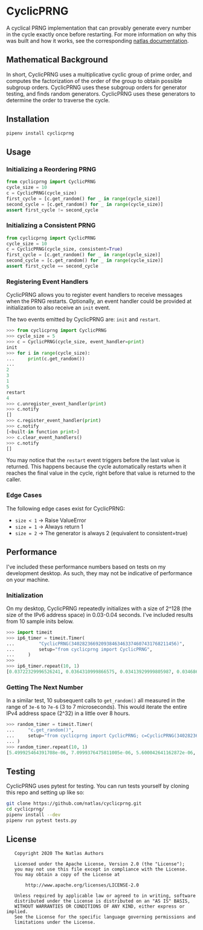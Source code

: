 # CyclicPRNG

A cyclical PRNG implementation that can provably generate every number in the cycle exactly once before restarting. For more information on why this was built and how it works, see the corresponding [natlas documentation](https://github.com/natlas/natlas/wiki/Host-Coverage-Scanning-Strategy).

## Mathematical Background

In short, CyclicPRNG uses a multiplicative cyclic group of prime order, and computes the factorization of the order of the group to obtain possible subgroup orders. CyclicPRNG uses these subgroup orders for generator testing, and finds random generators. CyclicPRNG uses these generators to determine the order to traverse the cycle.

## Installation

```bash
pipenv install cyclicprng
```

## Usage

### Initializing a Reordering PRNG

```python
from cyclicprng import CyclicPRNG
cycle_size = 10
c = CyclicPRNG(cycle_size)
first_cycle = [c.get_random() for _ in range(cycle_size)]
second_cycle = [c.get_random() for _ in range(cycle_size)]
assert first_cycle != second_cycle
```

### Initializing a Consistent PRNG

```python
from cyclicprng import CyclicPRNG
cycle_size = 10
c = CyclicPRNG(cycle_size, consistent=True)
first_cycle = [c.get_random() for _ in range(cycle_size)]
second_cycle = [c.get_random() for _ in range(cycle_size)]
assert first_cycle == second_cycle
```

### Registering Event Handlers

CyclicPRNG allows you to register event handlers to receive messages when the PRNG restarts. Optionally, an event handler could be provided at initialization to also receive an `init` event.

The two events emitted by CyclicPRNG are: `init` and `restart`.

```python
>>> from cyclicprng import CyclicPRNG
>>> cycle_size = 5
>>> c = CyclicPRNG(cycle_size, event_handler=print)
init
>>> for i in range(cycle_size):
...     print(c.get_random())
...
2
3
1
5
restart
4
>>> c.unregister_event_handler(print)
>>> c.notify
[]
>>> c.register_event_handler(print)
>>> c.notify
[<built-in function print>]
>>> c.clear_event_handlers()
>>> c.notify
[]
```

You may notice that the `restart` event triggers before the last value is returned. This happens because the cycle automatically restarts when it reaches the final value in the cycle, right before that value is returned to the caller.

### Edge Cases

The following edge cases exist for CyclicPRNG:

* `size < 1` -> Raise ValueError
* `size = 1` -> Always return 1
* `size = 2` -> The generator is always 2 (equivalent to consistent=true)

## Performance

I've included these performance numbers based on tests on my development desktop. As such, they may not be indicative of performance on your machine.

### Initialization

On my desktop, CyclicPRNG repeatedly initializes with a size of 2^128 (the size of the IPv6 address space) in 0.03-0.04 seconds. I've included results from 10 sample inits below.

```python
>>> import timeit
>>> ip6_timer = timeit.Timer(
...         "CyclicPRNG(340282366920938463463374607431768211456)",
...         setup="from cyclicprng import CyclicPRNG",
...     )
>>>
>>> ip6_timer.repeat(10, 1)
[0.03722329996526241, 0.0364310999866575, 0.03413929999805987, 0.034686600090935826, 0.03407520009204745, 0.033979699946939945, 0.034076200099661946, 0.03446660004556179, 0.03457159991376102, 0.03437739983201027]
```

### Getting The Next Number

In a similar test, 10 subsequent calls to `get_random()` all measured in the range of `3e-6` to `7e-6` (3 to 7 microseconds). This would iterate the entire IPv4 address space (2^32) in a little over 8 hours.

```python
>>> random_timer = timeit.Timer(
...     "c.get_random()",
...     setup="from cyclicprng import CyclicPRNG; c=CyclicPRNG(340282366920938463463374607431768211456)"
... )
>>> random_timer.repeat(10, 1)
[5.499925464391708e-06, 7.0999376475811005e-06, 5.600042641162872e-06, 6.4999330788850784e-06, 5.499925464391708e-06, 4.200031980872154e-06, 6.200047209858894e-06, 6.7998189479112625e-06, 5.899928510189056e-06, 3.00002284348011e-06]
```

## Testing

CyclicPRNG uses pytest for testing. You can run tests yourself by cloning this repo and setting up like so:

```bash
git clone https://github.com/natlas/cyclicprng.git
cd cyclicprng/
pipenv install --dev
pipenv run pytest tests.py
```

## License

```text
   Copyright 2020 The Natlas Authors

   Licensed under the Apache License, Version 2.0 (the "License");
   you may not use this file except in compliance with the License.
   You may obtain a copy of the License at

       http://www.apache.org/licenses/LICENSE-2.0

   Unless required by applicable law or agreed to in writing, software
   distributed under the License is distributed on an "AS IS" BASIS,
   WITHOUT WARRANTIES OR CONDITIONS OF ANY KIND, either express or implied.
   See the License for the specific language governing permissions and
   limitations under the License.
```

